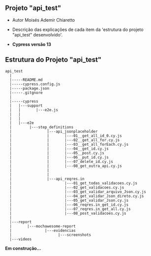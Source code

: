 ## Projeto "api_test"
- Autor Moisés Ademir Chiaretto
  
- Descrição das explicações de cada item da 'estrutura do projeto "api_test" desenvolvido'.
  
- **Cypress versão 13** 

## Estrutura do Projeto "api_test"

```
api_test
  |
  |-----README.md
  |-----cypress.config.js
  |-----package.json
  |-----.gitgnore
  |
  |-----cypress
  |	  |---support
  |	  |       |---e2e.js
  |	  |       
  |	  |
  |   |---e2e       
  |        |---step_definitions
  |                |---api_jsonplaceholder
  |                |       |---01__get_all_id_0.cy.js
  |                |       |---02__get_all_for.cy.js
  |                |       |---03__get_all_forEach.cy.js
  |                |       |---04__get_id.cy.js
  |                |       |---05__post.cy.js
  |                |       |---06__put_id.cy.js
  |                |       |---07_delete_id.cy.js
  |                |       |---08_get_outra_api.cy.js
  |                |
  |                |
  |                |---api_reqres.in
  |                        |---01_get_todas_validacoes.cy.js
  |                        |---02_get_validacoes.cy.js
  |                        |---03_get_validar_arquivo_Json.cy.js
  |                        |---04_get_validar_Json_direto.cy.js
  |                        |---05_get_validar_Json.cy.js
  |                        |---06_reqres.in_get_id.cy.js
  |                        |---07_reqres.in_get_all.cy.js
  |                        |---08_post_validacoes.cy.js
  |
  |---report
  |       |---mochawesome-report
  |        	      |---evidencias
  |        	            |---screenshots
  |---videos

```



**Em construção...**

